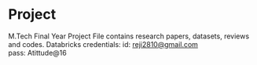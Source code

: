 # Project
M.Tech Final Year Project
File contains research papers, datasets, reviews and codes.
Databricks credentials: id: reji2810@gmail.com  
pass: Atittude@16
